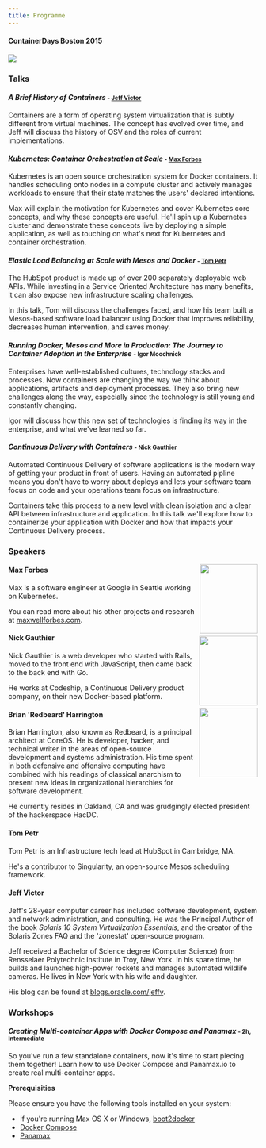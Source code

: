```yaml
---
title: Programme
---
```


<style>
#footer {
   display: none;
   }
</style>

#### ContainerDays Boston 2015

<img src="http://dynamicinfradays.org/img/logo.png" style="margin-left:auto;margin-right:auto;display:block">

### Talks

#### <a name="briefhist"></a>_A Brief History of Containers_ <span style="font-size: smaller">- [Jeff Victor](#jeffv)</span>

Containers are a form of operating system virtualization that is subtly different from virtual machines. The concept has evolved over time, and Jeff will discuss the history of OSV and the roles of current implementations.

#### <a name="kubern"></a>_Kubernetes: Container Orchestration at Scale_ <span style="font-size: smaller">- [Max Forbes](#maxf)</span>

Kubernetes is an open source orchestration system for Docker containers. It handles scheduling onto nodes in a compute cluster and actively manages workloads to ensure that their state matches the users' declared intentions.

Max will explain the motivation for Kubernetes and cover Kubernetes core concepts, and why these concepts are useful. He'll spin up a Kubernetes cluster and demonstrate these concepts live by deploying a simple application, as well as touching on what's next for Kubernetes and container orchestration.

#### <a name="elbatscale"></a>_Elastic Load Balancing at Scale with Mesos and Docker_ <span style="font-size: smaller">- [Tom Petr](#tomp)</span>

The HubSpot product is made up of over 200 separately deployable web APIs. While investing in a Service Oriented Architecture has many benefits, it can also expose new infrastructure scaling challenges.

In this talk, Tom will discuss the challenges faced, and how his team built a Mesos-based software load balancer using Docker that improves reliability, decreases human intervention, and saves money.

#### <a name="journey"></a>_Running Docker, Mesos and More in Production: The Journey to Container Adoption in the Enterprise_ <span style="font-size: smaller">- Igor Moochnick</span>

Enterprises have well-established cultures, technology stacks and processes. Now containers are changing the way we think about applications, artifacts and deployment processes. They also bring new challenges along the way, especially since the technology is still young and constantly changing.

Igor will discuss how this new set of technologies is finding its way in the enterprise, and what we've learned so far.

#### <a name="cdwithcontainers"></a>_Continuous Delivery with Containers_ <span style="font-size: smaller">- Nick Gauthier</span>

Automated Continuous Delivery of software applications is the modern way of getting your product in front of users. Having an automated pipline means you don't have to worry about deploys and lets your software team focus on code and your operations team focus on infrastructure.

Containers take this process to a new level with clean isolation and a clear API between infrastructure and application. In this talk we'll explore how to containerize your application with Docker and how that impacts your Continuous Delivery process.

### Speakers

<img src="http://dynamicinfradays.org/events/2015-boston/max-forbes.png" width="117" height="140" style="margin-left:10px; margin-bottom: 5px; float:right; clear: right;">

#### <a name="maxf"></a>Max Forbes

Max is a software engineer at Google in Seattle working on Kubernetes.

You can read more about his other projects and research at [maxwellforbes.com](http://maxwellforbes.com/).

<img src="http://dynamicinfradays.org/events/2015-boston/nick-gauthier.png" width="118" height="140" style="margin-left:10px; margin-bottom: 5px; float:right; clear: right;">

#### <a name="nickg"></a>Nick Gauthier

Nick Gauthier is a web developer who started with Rails, moved to the front end with JavaScript, then came back to the back end with Go.

He works at Codeship, a Continuous Delivery product company, on their new Docker-based platform.

<img src="http://dynamicinfradays.org/events/2015-boston/brian-harrington.png" width="118" height="140" style="margin-left:10px; margin-bottom: 5px; float:right; clear: right;">

#### <a name="brianh"></a>Brian 'Redbeard' Harrington

Brian Harrington, also known as Redbeard, is a principal architect at CoreOS.  He is developer, hacker, and technical writer in the areas of open-source development and systems administration. His time spent in both defensive and offensive computing have combined with his readings of classical anarchism to present new ideas in organizational hierarchies for software development.

He currently resides in Oakland, CA and was grudgingly elected president of the hackerspace HacDC.

#### <a name="tomp"></a>Tom Petr

Tom Petr is an Infrastructure tech lead at HubSpot in Cambridge, MA.

He's a contributor to Singularity, an open-source Mesos scheduling framework.

#### <a name="jeffv"></a>Jeff Victor

Jeff's 28-year computer career has included software development, system and network administration, and consulting. He was the Principal Author of the book _Solaris 10 System Virtualization Essentials_, and the creator of the Solaris Zones FAQ and the 'zonestat' open-source program.

Jeff received a Bachelor of Science degree (Computer Science) from Rensselaer Polytechnic Institute in Troy, New York. In his spare time, he builds and launches high-power rockets and manages automated wildlife cameras. He lives in New York with his wife and daughter.

His blog can be found at [blogs.oracle.com/jeffv](http://blogs.oracle.com/jeffv).

### Workshops

#### <a name="dcpana"></a>_Creating Multi-container Apps with Docker Compose and Panamax_ <span style="font-size: smaller">- 2h, Intermediate</span>

So you've run a few standalone containers, now it's time to start piecing them together! Learn how to use Docker Compose and Panamax.io to create real multi-container apps.

**Prerequisities**

Please ensure you have the following tools installed on your system:

* If you're running Max OS X or Windows, [boot2docker](http://boot2docker.io/)
* [Docker Compose](https://docs.docker.com/compose/install/#install-compose)
* [Panamax](http://panamax.io/get-panamax/)

